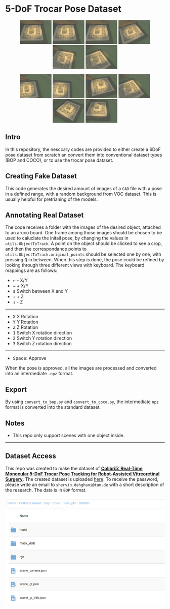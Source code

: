 # 5-DoF Trocar Pose Dataset

<div align="center">

<p float="left">
<img src="data/gt/14.png" alt="Image 1" width="100" height="75">
<img src="data/gt/19.png" alt="Image 2" width="100" height="75">
<img src="data/gt/32.png" alt="Image 2" width="100" height="75">
<img src="data/gt/86.png"  alt="Image 2" width="100" height="75">
<img src="data/gt/138.png" alt="Image 2" width="100" height="75">
<img src="data/gt/165.png" alt="Image 2" width="100" height="75">
</p>
<p float="left">
<img src="data/gt/855.png" alt="Image 2" width="100" height="75">
<img src="data/gt/932.png" alt="Image 2" width="100" height="75">
<img src="data/gt/252.png" alt="Image 2" width="100" height="75">
<img src="data/gt/165.png" alt="Image 2" width="100" height="75">
<img src="data/gt/297.png" alt="Image 2" width="100" height="75">
<img src="data/gt/329.png" alt="Image 2" width="100" height="75">
</p>
</div>

## Intro

In this repository, the nesccary codes are provided to either create a 6DoF pose dataset from scratch an convert them into conventional dataset types (BOP and COCO), or to use the trocar pose dataset.

## Creating Fake Dataset
This code generates the desired amount of images of a `CAD` file with a pose in a defined range, with a random background from VOC dataset. This is usually helpful for pretrianing of the models.

## Annotating Real Dataset
The code receives a folder with the images of the desired object, attached to an aruco board. One frame among those images should be chosen to be used to caluclate the initail pose, by changing the values in `utils.ObjectToTrack`. A point on the object should be clicked to see a crop, and then the correspondance points to `utils.ObjectToTrack.original_points` should be selected one by one, with pressing <kbd>Q</kbd> in between. When this step is done, the pose could be refined by looking through three different views with keyboard. The keyboard mappings are as follows:

* <kbd>←</kbd> - X/Y
* <kbd>→</kbd> + X/Y
* <kbd>s</kbd> Switch between X and Y
* <kbd>→</kbd> + Z
* <kbd>↓</kbd> - Z
---
* <kbd>X</kbd> X Rotation
* <kbd>Y</kbd> Y Rotation
* <kbd>Z</kbd> Z Rotation
* <kbd>1</kbd> Switch X rotation direction
* <kbd>2</kbd> Switch Y rotation direction
* <kbd>3</kbd> Switch Z rotation direction
---

* <kbd>Space</kbd>: Approve

When the pose is approved, all the images are processed and converted into an intermediate `.npz` format.



## Export
By using `convert_to_bop.py` and `convert_to_coco.py`, the intermediate `npz` format is converted into the standard dataset.

## Notes
* This repo only support scenes with one object inside.

------
## Dataset Access

This repo was created to make the dataset of [**Colibri5: Real-Time Monocular 5-DoF Trocar Pose Tracking
for Robot-Assisted Vitreoretinal Surgery**](https://shervn.github.io/colibri5-page/). The created dataset is uploaded [here](https://syncandshare.lrz.de/getlink/fiGiJsDAyB2aY1yXVgmfpd/). To receive the password, please write an email to `shervin.dehghani@tum.de` with a short description of the research. The data is in `BOP` format. 


<img src="data/dataset_preview.png" alt="Dataset Preview">